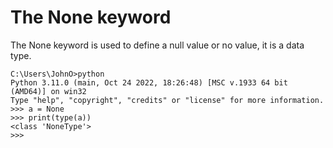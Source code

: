 # The None keyword

The None keyword is used to define a null value or no value, it is a data type.

```
C:\Users\JohnO>python
Python 3.11.0 (main, Oct 24 2022, 18:26:48) [MSC v.1933 64 bit (AMD64)] on win32
Type "help", "copyright", "credits" or "license" for more information.
>>> a = None
>>> print(type(a))
<class 'NoneType'>
>>>
```
